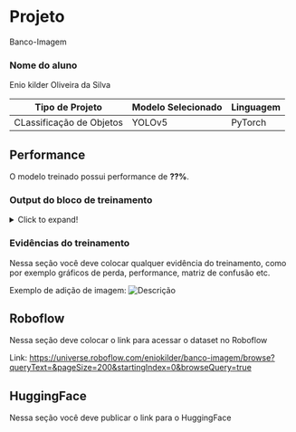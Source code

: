# Projeto
Banco-Imagem

### Nome do aluno
Enio kilder Oliveira da Silva

|**Tipo de Projeto**|**Modelo Selecionado**|**Linguagem**|
|--|--|--|
CLassificação de Objetos |YOLOv5|PyTorch|

## Performance

O modelo treinado possui performance de **??%**.

### Output do bloco de treinamento

<details>
  <summary>Click to expand!</summary>
  
  ```text
    Você deve colar aqui a saída do bloco de treinamento do notebook, contendo todas as épocas e saídas do treinamento
  ```
</details>

### Evidências do treinamento

Nessa seção você deve colocar qualquer evidência do treinamento, como por exemplo gráficos de perda, performance, matriz de confusão etc.

Exemplo de adição de imagem:
![Descrição](https://picsum.photos/seed/picsum/500/300)

## Roboflow

Nessa seção deve colocar o link para acessar o dataset no Roboflow

Link: https://universe.roboflow.com/eniokilder/banco-imagem/browse?queryText=&pageSize=200&startingIndex=0&browseQuery=true

## HuggingFace

Nessa seção você deve publicar o link para o HuggingFace
